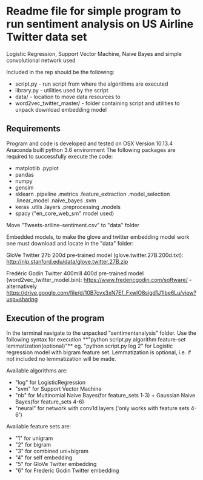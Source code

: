 <h1>Readme file for simple program to run sentiment analysis on US Airline Twitter data set</h1>

Logistic Regression, Support Vector Machine, Naive Bayes and simple convolutional network used

Included in the rep should be the following:
- script.py - run script from where the algorithms are executed
- library.py - utilities used by the script
- data/ - location to move data resources to 
- word2vec_twitter_master/ - folder containing script and utilities to unpack download embedding model

<h2>Requirements</h2>

Program and code is developed and tested on OSX Version 10.13.4 Anaconda built python 3.6 environment
The following packages are required to successfully execute the code:
- matplotlib
	.pyplot
- pandas
- numpy
- gensim
- sklearn
	.pipeline
	.metrics
	.feature_extraction
	.model_selection
	.linear_model
	.naive_bayes
	.svm
- keras
	.utils
	.layers
	.preprocessing
	.models
- spacy ("en_core_web_sm" model used)

Move "Tweets-ariline-sentiment.csv" to "data" folder

Embedded models, to make the glove and twitter embedding model work one must download and locate in the "data" folder: 

GloVe Twitter 27b 200d pre-trained model (glove.twitter.27B.200d.txt): http://nlp.stanford.edu/data/glove.twitter.27B.zip

Fredéric Godin Twitter 400mill 400d pre-trained model (word2vec_twitter_model.bin): https://www.fredericgodin.com/software/ - alternatively https://drive.google.com/file/d/10B7cvx3xN7Ef_FxwIO8sigd1J1Ibe6Lu/view?usp=sharing

<h2>Execution of the program</h2>
In the terminal navigate to the unpacked "sentimentanalysis" folder. 
Use the following syntax for execution **"python script.py algorithm feature-set lemmatization(optional)"** eg. "python script.py log 2" for Logistic regression model with bigram feature set. Lemmatization is optional, i.e. if not included no lemmatization will be made. 

Available algorithms are: 
- "log" for LogisticRegression
- "svm" for Support Vector Machine
- "nb" for Multinomial Naive Bayes(for feature_sets 1-3) + Gaussian Naive Bayes(for feature_sets 4-6) 
- "neural" for network with conv1d layers ('only works with feature sets 4-6')

Available feature sets are:
- "1" for unigram
- "2" for bigram
- "3" for combined uni+bigram
- "4" for self embedding
- "5" for GloVe Twitter embedding
- "6" for Frederic Godin Twitter embedding